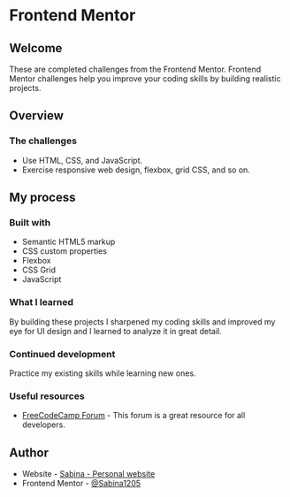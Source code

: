 # Frontend Mentor 
## Welcome

These are completed challenges from the Frontend Mentor. Frontend Mentor challenges help you improve your coding skills by building realistic projects. 

## Overview

### The challenges

- Use HTML, CSS, and JavaScript.
- Exercise responsive web design, flexbox, grid CSS, and so on.

## My process

### Built with

- Semantic HTML5 markup
- CSS custom properties
- Flexbox
- CSS Grid
- JavaScript

### What I learned

By building these projects I sharpened my coding skills and improved my eye for UI design and I learned to analyze it in great detail.

### Continued development

Practice my existing skills while learning new ones. 

### Useful resources

- [FreeCodeCamp Forum](https://forum.freecodecamp.org/) - This forum is a great resource for all developers.

## Author

- Website - [Sabina - Personal website](https://sabina1205.github.io/personal-website/)
- Frontend Mentor - [@Sabina1205](https://www.frontendmentor.io/home)
